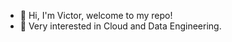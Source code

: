 - 👋 Hi, I'm Victor, welcome to my repo!
- 💖 Very interested in Cloud and Data Engineering. 



<!---
ViktorMP/ViktorMP is a ✨ special ✨ repository because its `README.md` (this file) appears on your GitHub profile.
You can click the Preview link to take a look at your changes.
--->
